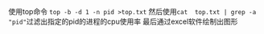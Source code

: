 使用top命令
`top -b -d 1 -n pid >top.txt`
然后使用`cat  top.txt | grep -a "pid"`过滤出指定的pid的进程的cpu使用率
最后通过excel软件绘制出图形

